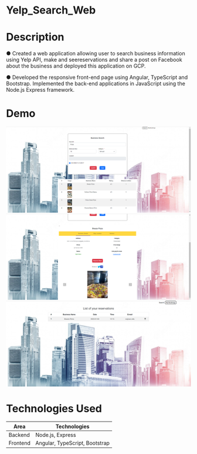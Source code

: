 # Yelp_Search_Web

# Description
● Created a web application allowing user to search business information using Yelp API, make and seereservations and share a post on Facebook about the business and deployed this application on GCP.

● Developed the responsive front-end page using Angular, TypeScript and Bootstrap. Implemented the back-end applications in JavaScript using the Node.js Express framework.

# Demo
<img src="https://github.com/JunyuHuang98/Yelp_Search_Web/blob/main/search.png" alt="Alt text" title="Search">
<img src="https://github.com/JunyuHuang98/Yelp_Search_Web/blob/main/detail.png" alt="Alt text" title="Detail">
<img src="https://github.com/JunyuHuang98/Yelp_Search_Web/blob/main/booking.png" alt="Alt text" title="Booking">

# Technologies Used

| Area     | Technologies                          |
| -------- | ------------------------------------- |
| Backend  | Node.js, Express |
| Frontend | Angular, TypeScript, Bootstrap      |
